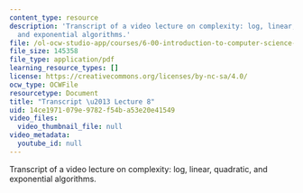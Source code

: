 ```yaml
---
content_type: resource
description: 'Transcript of a video lecture on complexity: log, linear, quadratic,
  and exponential algorithms.'
file: /ol-ocw-studio-app/courses/6-00-introduction-to-computer-science-and-programming-fall-2008/14ce1971079e9782f54ba53e20e41549_6-00F08-L08.pdf
file_size: 145358
file_type: application/pdf
learning_resource_types: []
license: https://creativecommons.org/licenses/by-nc-sa/4.0/
ocw_type: OCWFile
resourcetype: Document
title: "Transcript \u2013 Lecture 8"
uid: 14ce1971-079e-9782-f54b-a53e20e41549
video_files:
  video_thumbnail_file: null
video_metadata:
  youtube_id: null
---
```

Transcript of a video lecture on complexity: log, linear, quadratic, and exponential algorithms.